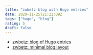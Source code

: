 ```yaml
---
title: "zwbetz blog with Hugo entries"
date: 2020-11-25T21:21:09Z
tags: ["hugo", "blog"]
rating: 5
draft: false
---
```

* [zwbetz: blog of Hugo entries](https://zwbetz.com/tags/hugo/)
* [zwbetz: minimal blog layout](https://zwbetz.com/a-minimal-hugo-blog-layout/)
